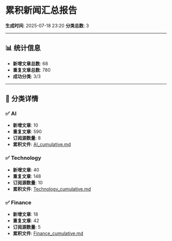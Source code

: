 # 累积新闻汇总报告

**生成时间**: 2025-07-18 23:20
**分类总数**: 3

---

## 📊 统计信息

- **新增文章总数**: 68
- **重复文章总数**: 780
- **成功分类**: 3/3

---

## 📂 分类详情

### ✅ AI
- **新增文章**: 10
- **重复文章**: 590
- **订阅源数量**: 8
- **累积文件**: [AI_cumulative.md](./AI_cumulative.md)

### ✅ Technology
- **新增文章**: 40
- **重复文章**: 148
- **订阅源数量**: 10
- **累积文件**: [Technology_cumulative.md](./Technology_cumulative.md)

### ✅ Finance
- **新增文章**: 18
- **重复文章**: 42
- **订阅源数量**: 5
- **累积文件**: [Finance_cumulative.md](./Finance_cumulative.md)
